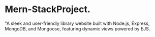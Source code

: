 # Mern-StackProject.
"A sleek and user-friendly library website built with Node.js, Express, MongoDB, and Mongoose, featuring dynamic views powered by EJS.
